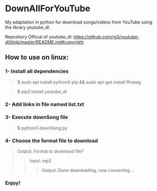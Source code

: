 # DownAllForYouTube
My adaptation in python for download songs/videos from YouTube using the library youtube_dl. 

Repository Official of youtube_dl: https://github.com/rg3/youtube-dl/blob/master/README.md#copyright

## How to use on linux: 

### 1- Install all dependencies 
> $ sudo apt install python3-pip && sudo apt-get install ffmpeg

> $ pip3 install youtube_dl

### 2- Add links in file named list.txt

### 3- Execute downSong file 
> $ python3 downSong.py
### 4- Choose the format file to download
> Output: Format to download file?
> > Input: mp3
> > > Output: Done downloading, now converting ...


### Enjoy! 

